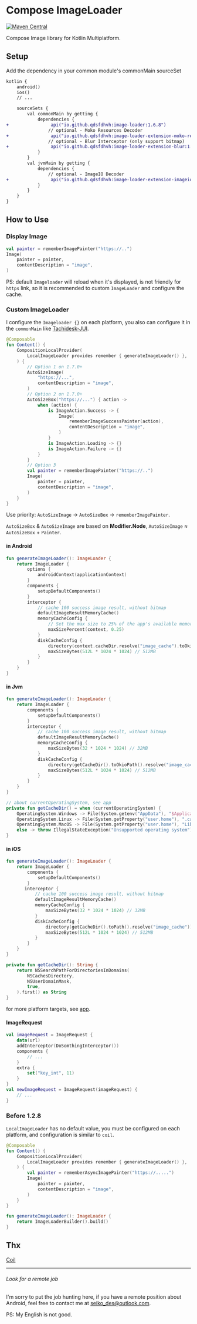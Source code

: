 # Compose ImageLoader
[![Maven Central](https://maven-badges.herokuapp.com/maven-central/io.github.qdsfdhvh/image-loader/badge.svg)](https://maven-badges.herokuapp.com/maven-central/io.github.qdsfdhvh/image-loader)

Compose Image library for Kotlin Multiplatform.

## Setup

Add the dependency in your common module's commonMain sourceSet


```diff title="build.gradle.kts"
kotlin {
    android()
    ios()
    // ...

    sourceSets {
        val commonMain by getting {
            dependencies {
+                api("io.github.qdsfdhvh:image-loader:1.6.8")
                // optional - Moko Resources Decoder
+                api("io.github.qdsfdhvh:image-loader-extension-moko-resources:1.6.8")
                // optional - Blur Interceptor (only support bitmap)
+                api("io.github.qdsfdhvh:image-loader-extension-blur:1.6.8")
            }
        }
        val jvmMain by getting {
            dependencies {
                // optional - ImageIO Decoder
+                api("io.github.qdsfdhvh:image-loader-extension-imageio:1.6.8")
            }
        }
    }
}
```

## How to Use

### Display Image

```kotlin
val painter = rememberImagePainter("https://..")
Image(
    painter = painter,
    contentDescription = "image",
)
```

PS: default `Imageloader` will reload when it's displayed, is not friendly for `https` link, so it is recommended to custom `ImageLoader` and configure the cache.

### Custom ImageLoader

I configure the `Imageloader {}` on each platform, you also can configure it in the `commonMain` like [Tachidesk-JUI](https://github.com/Suwayomi/Tachidesk-JUI/blob/master/presentation/src/commonMain/kotlin/ca/gosyer/jui/ui/base/image/ImageLoaderProvider.kt).

```kotlin
@Composable
fun Content() {
    CompositionLocalProvider(
        LocalImageLoader provides remember { generateImageLoader() },
    ) {
        // Option 1 on 1.7.0+
        AutoSizeImage(
            "https://...",
            contentDescription = "image",
        )
        // Option 2 on 1.7.0+
        AutoSizeBox("https://...") { action ->
            when (action) {
                is ImageAction.Success -> {
                    Image(
                        rememberImageSuccessPainter(action),
                        contentDescription = "image",
                    )
                }
                is ImageAction.Loading -> {}
                is ImageAction.Failure -> {}
            }
        }
        // Option 3
        val painter = rememberImagePainter("https://..")
        Image(
            painter = painter,
            contentDescription = "image",
        )
    }
}
```

Use priority: `AutoSizeImage` -> `AutoSizeBox` -> `rememberImagePainter`.

`AutoSizeBox` & `AutoSizeImage` are based on **Modifier.Node**, `AutoSizeImage` ≈ `AutoSizeBox` + `Painter`.

#### in Android

```kotlin
fun generateImageLoader(): ImageLoader {
    return ImageLoader {
        options {
            androidContext(applicationContext)
        }
        components {
            setupDefaultComponents()
        }
        interceptor {
            // cache 100 success image result, without bitmap
            defaultImageResultMemoryCache()
            memoryCacheConfig {
                // Set the max size to 25% of the app's available memory.
                maxSizePercent(context, 0.25)
            }
            diskCacheConfig {
                directory(context.cacheDir.resolve("image_cache").toOkioPath())
                maxSizeBytes(512L * 1024 * 1024) // 512MB
            }
        }
    }
}
```

#### in Jvm

```kotlin
fun generateImageLoader(): ImageLoader {
    return ImageLoader {
        components {
            setupDefaultComponents()
        }
        interceptor {
            // cache 100 success image result, without bitmap
            defaultImageResultMemoryCache()
            memoryCacheConfig {
                maxSizeBytes(32 * 1024 * 1024) // 32MB
            }
            diskCacheConfig {
                directory(getCacheDir().toOkioPath().resolve("image_cache"))
                maxSizeBytes(512L * 1024 * 1024) // 512MB
            }
        }
    }
}

// about currentOperatingSystem, see app
private fun getCacheDir() = when (currentOperatingSystem) {
    OperatingSystem.Windows -> File(System.getenv("AppData"), "$ApplicationName/cache")
    OperatingSystem.Linux -> File(System.getProperty("user.home"), ".cache/$ApplicationName")
    OperatingSystem.MacOS -> File(System.getProperty("user.home"), "Library/Caches/$ApplicationName")
    else -> throw IllegalStateException("Unsupported operating system")
}
```

#### in iOS

```kotlin
fun generateImageLoader(): ImageLoader {
    return ImageLoader {
        components {
            setupDefaultComponents()
        }
       interceptor {
           // cache 100 success image result, without bitmap
           defaultImageResultMemoryCache()
           memoryCacheConfig {
               maxSizeBytes(32 * 1024 * 1024) // 32MB
           }
           diskCacheConfig {
               directory(getCacheDir().toPath().resolve("image_cache"))
               maxSizeBytes(512L * 1024 * 1024) // 512MB
           }
        }
    }
}

private fun getCacheDir(): String {
    return NSSearchPathForDirectoriesInDomains(
        NSCachesDirectory,
        NSUserDomainMask,
        true,
    ).first() as String
}

```

for more platform targets, see [app](app/).

#### ImageRequest

```kotlin
val imageRequest = ImageRequest {
    data(url)
    addInterceptor(DoSomthingInterceptor())
    components {
        // ...
    }
    extra {
        set("key_int", 11)
    }
}
val newImageRequest = ImageRequest(imageRequest) {
    // ...
}
```

### Before 1.2.8

`LocalImageLoader` has no default value, you must be configured on each platform, and configuration is similar to `coil`.

```kotlin
@Composable
fun Content() {
    CompositionLocalProvider(
        LocalImageLoader provides remember { generateImageLoader() },
    ) {
        val painter = rememberAsyncImagePainter("https://.....")
        Image(
            painter = painter,
            contentDescription = "image",
        )
    }
}

fun generateImageLoader(): ImageLoader {
    return ImageLoaderBuilder().build()
}
```

## Thx

[Coil](https://github.com/coil-kt/coil)

---

###### Look for a remote job

I'm sorry to put the job hunting here, if you have a remote position about Android, feel free to contact me at [seiko_des@outlook.com](mailto:seiko_des@outlook.com).

PS: My English is not good.
